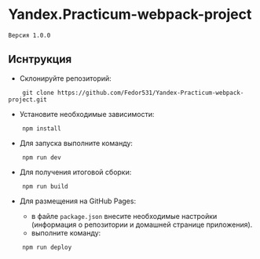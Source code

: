 # Yandex.Practicum-webpack-project
`Версия 1.0.0`

Иснтрукция
---
- Склонируйте репозиторий:

```
    git clone https://github.com/Fedor531/Yandex-Practicum-webpack-project.git
```

- Установите необходимые зависимости:

```
    npm install
```

- Для запуска выполните команду:

```
    npm run dev
```
- Для получения итоговой сборки:

```
    npm run build
```

- Для размещения на GitHub Pages:

    * в файле `package.json` внесите необходимые настройки (информация о репозитории и домашней странице приложения).
    * выполните команду:

```
    npm run deploy
```
